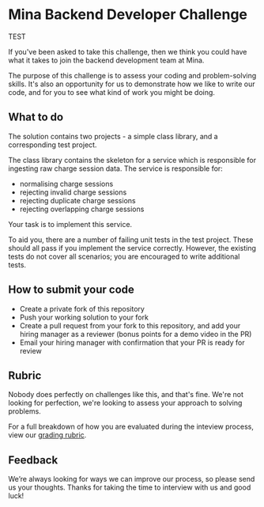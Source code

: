 # Mina Backend Developer Challenge


TEST 


If you've been asked to take this challenge, then we think you could have what it takes to join the backend development team at Mina.

The purpose of this challenge is to assess your coding and problem-solving skills. It's also an opportunity for us to demonstrate how we like to write our code, and for you to see what kind of work you might be doing.

## What to do

The solution contains two projects - a simple class library, and a corresponding test project.

The class library contains the skeleton for a service which is responsible for ingesting raw charge session data. The service is responsible for:

-   normalising charge sessions
-   rejecting invalid charge sessions
-   rejecting duplicate charge sessions
-   rejecting overlapping charge sessions

Your task is to implement this service.

To aid you, there are a number of failing unit tests in the test project. These should all pass if you implement the service correctly. However, the existing tests do not cover all scenarios; you are encouraged to write additional tests.

## How to submit your code

-   Create a private fork of this repository
-   Push your working solution to your fork
-   Create a pull request from your fork to this repository, and add your hiring manager as a reviewer (bonus points for a demo video in the PR)
-   Email your hiring manager with confirmation that your PR is ready for review

## Rubric

Nobody does perfectly on challenges like this, and that's fine. We're not looking for perfection, we're looking to assess your approach to solving problems.

For a full breakdown of how you are evaluated during the inteview process, view our [grading rubric](./rubric.md).

## Feedback

We’re always looking for ways we can improve our process, so please send us your thoughts. Thanks for taking the time to interview with us and good luck!
